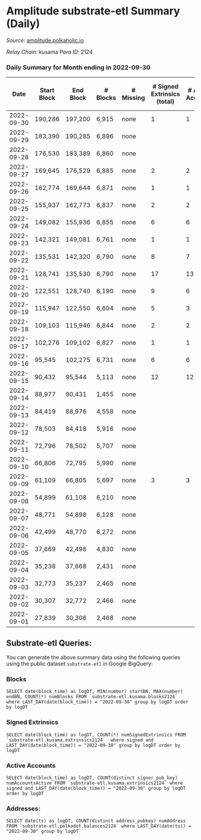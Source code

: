 # Amplitude substrate-etl Summary (Daily)

_Source_: [amplitude.polkaholic.io](https://amplitude.polkaholic.io)

*Relay Chain*: kusama
*Para ID*: 2124



### Daily Summary for Month ending in 2022-09-30


| Date | Start Block | End Block | # Blocks | # Missing | # Signed Extrinsics (total) | # Active Accounts | # Addresses with Balances | # Events | # Transfers | # XCM Transfers In | # XCM Transfers Out |
| ---- | ----------- | --------- | -------- | --------- | --------------------------- | ----------------- | ------------------------- | -------- | ----------- | ------------------ | ------------------- |
| 2022-09-30 | 190,286 | 197,200 | 6,915 | none  | 1 | 1 | 673 | 13,871 | 31  |   |   |
| 2022-09-29 | 183,390 | 190,285 | 6,896 | none  |  |  |  | 13,798 |   |   |   |
| 2022-09-28 | 176,530 | 183,389 | 6,860 | none  |  |  |  | 13,725 |   |   |   |
| 2022-09-27 | 169,645 | 176,529 | 6,885 | none  | 2 | 2 |  | 13,825 | 37  |   |   |
| 2022-09-26 | 162,774 | 169,644 | 6,871 | none  | 1 | 1 |  | 13,789 | 31  |   |   |
| 2022-09-25 | 155,937 | 162,773 | 6,837 | none  | 2 | 2 |  | 13,752 | 62  |   |   |
| 2022-09-24 | 149,082 | 155,936 | 6,855 | none  | 6 | 6 |  | 13,925 | 186  |   |   |
| 2022-09-23 | 142,321 | 149,081 | 6,761 | none  | 1 | 1 |  | 13,563 | 31  |   |   |
| 2022-09-22 | 135,531 | 142,320 | 6,790 | none  | 8 | 7 |  | 13,829 | 211  |   |   |
| 2022-09-21 | 128,741 | 135,530 | 6,790 | none  | 17 | 13 |  | 14,096 | 440  |   |   |
| 2022-09-20 | 122,551 | 128,740 | 6,190 | none  | 9 | 6 |  | 12,554 | 125  |   |   |
| 2022-09-19 | 115,947 | 122,550 | 6,604 | none  | 5 | 3 |  | 13,395 | 114  |   |   |
| 2022-09-18 | 109,103 | 115,946 | 6,844 | none  | 2 | 2 |  | 13,764 | 62  |   |   |
| 2022-09-17 | 102,276 | 109,102 | 6,827 | none  | 1 | 1 |  | 13,694 | 31  |   |   |
| 2022-09-16 | 95,545 | 102,275 | 6,731 | none  | 6 | 6 |  | 13,681 | 189  |   |   |
| 2022-09-15 | 90,432 | 95,544 | 5,113 | none  | 12 | 12 |  | 15,190 | 1,658  |   |   |
| 2022-09-14 | 88,977 | 90,431 | 1,455 | none  |  |  |  | 2,911 |   |   |   |
| 2022-09-13 | 84,419 | 88,976 | 4,558 | none  |  |  |  | 9,120 |   |   |   |
| 2022-09-12 | 78,503 | 84,418 | 5,916 | none  |  |  |  | 11,837 |   |   |   |
| 2022-09-11 | 72,796 | 78,502 | 5,707 | none  |  |  |  | 11,419 |   |   |   |
| 2022-09-10 | 66,806 | 72,795 | 5,990 | none  |  |  |  | 11,985 |   |   |   |
| 2022-09-09 | 61,109 | 66,805 | 5,697 | none  | 3 | 3 |  | 11,465 | 40  |   |   |
| 2022-09-08 | 54,899 | 61,108 | 6,210 | none  |  |  |  | 12,425 |   |   |   |
| 2022-09-07 | 48,771 | 54,898 | 6,128 | none  |  |  |  | 12,261 |   |   |   |
| 2022-09-06 | 42,499 | 48,770 | 6,272 | none  |  |  |  | 12,549 |   |   |   |
| 2022-09-05 | 37,669 | 42,498 | 4,830 | none  |  |  |  | 9,664 |   |   |   |
| 2022-09-04 | 35,238 | 37,668 | 2,431 | none  |  |  |  | 4,864 |   |   |   |
| 2022-09-03 | 32,773 | 35,237 | 2,465 | none  |  |  |  | 4,932 |   |   |   |
| 2022-09-02 | 30,307 | 32,772 | 2,466 | none  |  |  |  | 4,934 |   |   |   |
| 2022-09-01 | 27,839 | 30,306 | 2,468 | none  |  |  |  | 4,938 |   |   |   |

## Substrate-etl Queries:
You can generate the above summary data using the following queries using the public dataset `substrate-etl` in Google BigQuery:


### Blocks
```
SELECT date(block_time) as logDT, MIN(number) startBN, MAX(number) endBN, COUNT(*) numBlocks FROM `substrate-etl.kusama.blocks2124`  where LAST_DAY(date(block_time)) = "2022-09-30" group by logDT order by logDT
```


### Signed Extrinsics
```
SELECT date(block_time) as logDT, COUNT(*) numSignedExtrinsics FROM `substrate-etl.kusama.extrinsics2124`  where signed and LAST_DAY(date(block_time)) = "2022-09-30" group by logDT order by logDT
```


### Active Accounts
```
SELECT date(block_time) as logDT, COUNT(distinct signer_pub_key) numAccountsActive FROM `substrate-etl.kusama.extrinsics2124` where signed and LAST_DAY(date(block_time)) = "2022-09-30" group by logDT order by logDT
```


### Addresses:
```
SELECT date(ts) as logDT, COUNT(distinct address_pubkey) numAddress FROM `substrate-etl.polkadot.balances2124` where LAST_DAY(date(ts)) = "2022-09-30" group by logDT```

